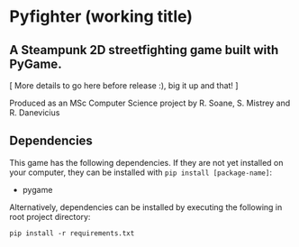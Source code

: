 # Pyfighter (working title)
## A Steampunk 2D streetfighting game built with PyGame.

[ More details to go here before release :), big it up and that! ]

Produced as an MSc Computer Science project by R. Soane,
S. Mistrey and R. Danevicius

## Dependencies
This game has the following dependencies. If they are not yet installed on your computer, they can be installed with `pip install [package-name]`:
- pygame

Alternatively, dependencies can be installed by executing the following in root project directory:
```
pip install -r requirements.txt
```
